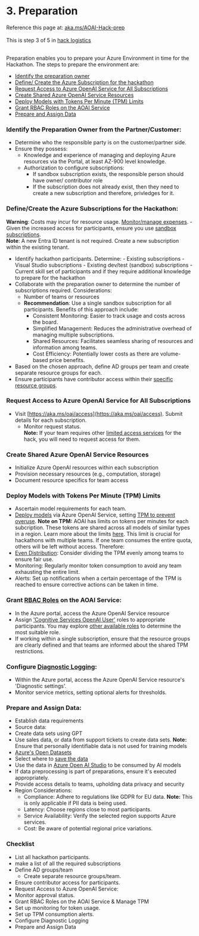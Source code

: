 # 3. Preparation

Reference this page at: [aka.ms/AOAI-Hack-prep](https://aka.ms/AOAI-Hack-prep) <br></br>
This is step 3 of 5 in [hack logistics](https://aka.ms/AOAI-Hack-logistics) <br></br>

Preparation enables you to prepare your Azure Environment in time for the Hackathon. The steps to prepare the environment are:  

* [Identify the preparation owner](#identify-the-preparation-owner-from-the-partnercustomer) 
* [Define/ Create the Azure Subscription for the hackathon](#definecreate-the-azure-subscriptions-for-the-hackathon)
* [Request Access to Azure OpenAI Service for All Subscriptions](#request-access-to-azure-openai-service-for-all-subscriptions)
* [Create Shared Azure OpenAI Service Resources](#create-shared-azure-openai-service-resources)
* [Deploy Models with Tokens Per Minute (TPM) Limits](#deploy-models-with-tokens-per-minute-tpm-limits)
* [Grant RBAC Roles on the AOAI Service](#grant-rbac-roles-on-the-aoai-service)
* [Prepare and Assign Data](#prepare-and-assign-data)


### Identify the Preparation Owner from the Partner/Customer:
- Determine who the responsible party is on the customer/partner side.
- Ensure they possess:
    - Knowledge and experience of managing and deploying Azure resources via the Portal, at least AZ-900 level knowledge.
    - Authorization to configure subscriptions:
        - If sandbox subscription exists, the responsible person should have owner/ contributor role
        - If the subscription does not already exist, then they need to create a new subscription and therefore, privledges for it. 

### Define/Create the Azure Subscriptions for the Hackathon:
**Warning**: Costs may incur for resource usage. [Monitor/manage expenses](https://learn.microsoft.com/en-us/azure/cost-management-billing/cost-management-billing-overview).
    - Given the increased access for participants, ensure you use [sandbox subscriptions](https://learn.microsoft.com/en-us/azure/architecture/guide/azure-sandbox/azure-sandbox).  
    **Note**: A new Entra ID tenant is not required. Create a new subscription within the existing tenant.  
- Identify hackathon participants. Determine:
        - Existing subscriptions
        - Visual Studio subscriptions
        - Existing dev/test (sandbox) subscriptions
        - Current skill set of participants and if they require additional knowledge to prepare for the hackathon
- Collaborate with the preparation owner to determine the number of subscriptions required. Considerations:
    - Number of teams or resources 
    - **Recommendation**: Use a single sandbox subscription for all participants. Benefits of this approach include:
        - Consistent Monitoring: Easier to track usage and costs across the board.
        - Simplified Management: Reduces the administrative overhead of managing multiple subscriptions.
        - Shared Resources: Facilitates seamless sharing of resources and information among teams.
        - Cost Efficiency: Potentially lower costs as there are volume-based price benefits.
- Based on the chosen approach, define AD groups per team and create separate resource groups for each.
- Ensure participants have contributor access within their [specific resource groups](https://learn.microsoft.com/en-us/azure/role-based-access-control/quickstart-assign-role-user-portal).

### Request Access to Azure OpenAI Service for All Subscriptions
- Visit [https://aka.ms/oai/access](https://aka.ms/oai/access). Submit details for each subscription.
    - Monitor request status.   
    **Note:** If your team requires other [limited access services](https://learn.microsoft.com/en-us/azure/ai-services/cognitive-services-limited-access) for the hack, you will need to request access for them.
### Create Shared Azure OpenAI Service Resources
- Initialize Azure OpenAI resources within each subscription
- Provision necessary resources (e.g., computation, storage)
- Document resource specifics for team access

### Deploy Models with Tokens Per Minute (TPM) Limits
- Ascertain model requirements for each team.
- [Deploy models](https://learn.microsoft.com/en-us/azure/ai-services/openai/how-to/create-resource?pivots=web-portal) via Azure OpenAI Service, setting [TPM to prevent overuse](https://learn.microsoft.com/en-us/azure/ai-services/openai/how-to/quota?tabs=rest#assign-quota).
    **Note on TPM:** AOAI has limits on tokens per minutes for each subcription. These tokens are shared across all models of similar types in a region. Learn more about the limits [here](https://learn.microsoft.com/en-us/azure/ai-services/openai/quotas-limits). This limit is crucial for hackathons with multiple teams. If one team consumes the entire quota, others will be left without access. Therefore:
- [Even Distribution](https://learn.microsoft.com/en-us/azure/ai-services/openai/how-to/quota?tabs=rest#assign-quota): Consider dividing the TPM evenly among teams to ensure fair use.
- Monitoring: Regularly monitor token consumption to avoid any team exhausting the entire limit.
- Alerts: Set up notifications when a certain percentage of the TPM is reached to ensure corrective actions can be taken in time.  

### Grant [RBAC Roles](https://learn.microsoft.com/en-us/azure/ai-services/openai/how-to/role-based-access-control) on the AOAI Service:
- In the Azure portal, access the Azure OpenAI Service resource
- Assign ['Cognitive Services OpenAI User'](https://learn.microsoft.com/en-us/azure/role-based-access-control/quickstart-assign-role-user-portal) roles to appropriate participants. You may explore [other available roles](https://learn.microsoft.com/en-us/azure/ai-services/openai/how-to/role-based-access-control#azure-openai-roles) to determine the most suitable role. 
- If working within a single subscription, ensure that the resource groups are clearly defined and that teams are informed about the shared TPM restrictions.

### Configure [Diagnostic Logging](https://learn.microsoft.com/en-us/azure/dev-box/how-to-configure-dev-box-azure-diagnostic-logs):
- Within the Azure portal, access the Azure OpenAI Service resource's 'Diagnostic settings'.
- Monitor service metrics, setting optional alerts for thresholds.
    
### Prepare and Assign Data:
- Establish data requirements
- Source data:
- Create data sets using GPT
- Use sales data, or data from support tickets to create data sets. **Note:** Ensure that personally identifiable data is not used for training models
- [Azure's Open Datasets](https://learn.microsoft.com/en-us/azure/open-datasets/dataset-catalog)
- Select where to [save the data](https://learn.microsoft.com/en-us/azure/machine-learning/how-to-datastore?view=azureml-api-2&tabs=sdk-identity-based-access%2Csdk-adls-identity-access%2Csdk-azfiles-accountkey%2Csdk-adlsgen1-identity-access)
- Use the data in [Azure Open AI Studio](https://learn.microsoft.com/en-us/azure/ai-services/openai/use-your-data-quickstart?tabs=command-line&pivots=programming-language-studio#add-your-data-using-azure-openai-studio) to be consumed by AI models
- If data preprocessing is part of preparations, ensure it's executed appropriately.
- Provide access details to teams, upholding data privacy and security
- Region Considerations:
    - Compliance: Adhere to regulations like GDPR for EU data. **Note:** This is only applicable if PII data is being used.
    - Latency: Choose regions close to most participants.
    - Service Availability: Verify the selected region supports Azure services.
    - Cost: Be aware of potential regional price variations.


### Checklist

- List all hackathon participants.
- make a list of all the required subscriptions
- Define AD groups/team
    - Create separate resource groups/team.
- Ensure contributor access for participants.
- Request Access to Azure OpenAI Service:
- Monitor approval status.
- Grant RBAC Roles on the AOAI Service & Manage TPM
- Set up monitoring for token usage.
 - Set up TPM consumption alerts.
 - Configure Diagnostic Logging
- Prepare and Assign Data
